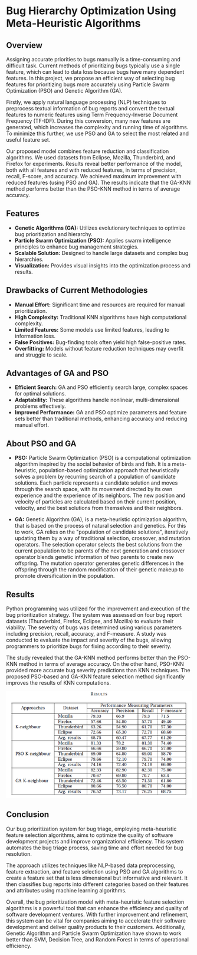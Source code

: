 # Bug Hierarchy Optimization Using Meta-Heuristic Algorithms

## Overview

Assigning accurate priorities to bugs manually is a time-consuming and difficult task. Current methods of prioritizing bugs typically use a single feature, which can lead to data loss because bugs have many dependent features. In this project, we propose an efficient way of selecting bug features for prioritizing bugs more accurately using Particle Swarm Optimization (PSO) and Genetic Algorithm (GA). 

Firstly, we apply natural language processing (NLP) techniques to preprocess textual information of bug reports and convert the textual features to numeric features using Term Frequency-Inverse Document Frequency (TF-IDF). During this conversion, many new features are generated, which increases the complexity and running time of algorithms. To minimize this further, we use PSO and GA to select the most related and useful feature set.

Our proposed model combines feature reduction and classification algorithms. We used datasets from Eclipse, Mozilla, Thunderbird, and Firefox for experiments. Results reveal better performance of the model, both with all features and with reduced features, in terms of precision, recall, F-score, and accuracy. We achieved maximum improvement with reduced features (using PSO and GA). The results indicate that the GA-KNN method performs better than the PSO-KNN method in terms of average accuracy.

## Features

- **Genetic Algorithms (GA):** Utilizes evolutionary techniques to optimize bug prioritization and hierarchy.
- **Particle Swarm Optimization (PSO):** Applies swarm intelligence principles to enhance bug management strategies.
- **Scalable Solution:** Designed to handle large datasets and complex bug hierarchies.
- **Visualization:** Provides visual insights into the optimization process and results.

## Drawbacks of Current Methodologies

- **Manual Effort:** Significant time and resources are required for manual prioritization.
- **High Complexity:** Traditional KNN algorithms have high computational complexity.
- **Limited Features:** Some models use limited features, leading to information loss.
- **False Positives:** Bug-finding tools often yield high false-positive rates.
- **Overfitting:** Models without feature reduction techniques may overfit and struggle to scale.

## Advantages of GA and PSO

- **Efficient Search:** GA and PSO efficiently search large, complex spaces for optimal solutions.
- **Adaptability:** These algorithms handle nonlinear, multi-dimensional problems effectively.
- **Improved Performance:** GA and PSO optimize parameters and feature sets better than traditional methods, enhancing accuracy and reducing manual effort.

## About PSO and GA

- **PSO:** Particle Swarm Optimization (PSO) is a computational optimization algorithm inspired by the social behavior of birds and fish. It is a meta-heuristic, population-based optimization approach that heuristically solves a problem by recurring search of a population of candidate solutions. Each particle represents a candidate solution and moves through the search space, with its movement directed by its own experience and the experience of its neighbors. The new position and velocity of particles are calculated based on their current position, velocity, and the best solutions from themselves and their neighbors.

- **GA:** Genetic Algorithm (GA), is a meta-heuristic optimization algorithm, that is based on the process of natural selection and genetics. For this to work, GA relies on the "population of candidate solutions", iteratively updating them by a way of traditional selection,
crossover, and mutation operators. The selection operator selects the best solutions from the current population to be parents of the next generation and crossover operator blends genetic information of two parents to create new offspring. The mutation operator generates
genetic differences in the offspring through the random modification of their genetic makeup to promote diversification in the population.

## Results

Python programming was utilized for the improvement and execution of the bug prioritization strategy. The system was assessed on four bug report datasets (Thunderbird, Firefox, Eclipse, and Mozilla) to evaluate their viability. The severity of bugs was determined using various parameters including precision, recall, accuracy, and F-measure. A study was conducted to evaluate the impact and severity of the bugs, allowing programmers to prioritize bugs for fixing according to their severity.

The study revealed that the GA-KNN method performs better than the PSO-KNN method in terms of average accuracy. On the other hand, PSO-KNN provided more accurate bug severity predictions than KNN techniques. The proposed PSO-based and GA-KNN feature selection method significantly improves the results of KNN computations.

![Bug Hierarchy Diagram](Images/Results.png)

## Conclusion

Our bug prioritization system for bug triage, employing meta-heuristic feature selection algorithms, aims to optimize the quality of software development projects and improve organizational efficiency. This system automates the bug triage process, saving time and effort needed for bug resolution.

The approach utilizes techniques like NLP-based data preprocessing, feature extraction, and feature selection using PSO and GA algorithms to create a feature set that is less dimensional but informative and relevant. It then classifies bug reports into different categories based on their features and attributes using machine learning algorithms.

Overall, the bug prioritization model with meta-heuristic feature selection algorithms is a powerful tool that can enhance the efficiency and quality of software development ventures. With further improvement and refinement, this system can be vital for companies aiming to accelerate their software development and deliver quality products to their customers. Additionally, Genetic Algorithm and Particle Swarm Optimization have shown to work better than SVM, Decision Tree, and Random Forest in terms of operational efficiency.
